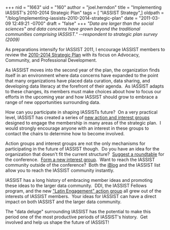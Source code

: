 +++
nid = "1663"
uid = "160"
author = "joel.herndon"
title = "Implementing IASSIST's 2010-2014 Strategic Plan"
tags = [ "IASSIST Strategy",]
oldpath = "/blog/implementing-iassists-2010-2014-strategic-plan"
date = "2011-03-09 12:49:21 -0700"
draft = "false"
+++
*"Data are larger than the social sciences" and data concerns have
grown beyond the traditional communities comprising IASSIST."
--respondent to strategic plan survey (2009)*

As preparations intensify for IASSIST 2011, I encourage IASSIST members
to review the [2010-2014 Strategic
Plan](http://www.iassistdata.org/documents/strategic_plan_2010-14.pdf)
with its focus on Advocacy, Community, and Professional Development.

As IASSIST moves into the second year of the plan, the organization
finds itself in an environment where data concerns have expanded to the
point that many organizations have placed data curation, data sharing,
and developing data literacy at the forefront of their agenda.  As
IASSIST adapts to these changes, its members must make choices about how
to focus our efforts in the upcoming year and how IASSIST should grow to
embrace a range of new opportunities surrounding data.

How can you participate in shaping IASSISTs future?  On a very practical
level, IASSIST has created a series of [new action and interest
groups](http://www.iassistdata.org/about/committees.html) designed to
engage the membership in many areas of the strategic plan.  I would
strongly encourage anyone with an interest in these groups to contact
the chairs to determine how to become involved.  

Action groups and interest groups are not the only mechanisms for
participating in the future of IASSIST though.  Do you have an idea for
the organization that doesn't fit the current structure?  [Suggest a
roundtable](http://www.rdl.sfu.ca/IASSIST/index.php/program) for the
conference.  [Form a new interest
group](http://www.iassistdata.org/about/all-about-interest-groups). 
Want to reach the IASSIST community outside of the conference?  Both the
[iBlog](http://www.iassistdata.org/blog) and the IASSIST list allow you
to reach the IASSIST community instantly.

IASSIST has a long history of embracing member ideas and promoting these
ideas to the larger data community.  DDI, the IASSIST Fellows program,
and the new ["Latin Engagement" action
group](http://latinengagementiassist.wiki.zoho.com/HomePage.html) all
grew out of the interests of IASSIST members.  Your ideas for IASSIST
can have a direct impact on both IASSIST and the larger data community.

The "data deluge" surrounding IASSIST has the potential to make this
period one of the most productive periods of IASSIST's history.  Get
involved and help us shape the future of IASSIST!   
